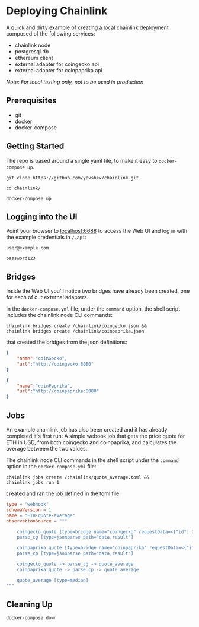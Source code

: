 # Deploying Chainlink

A quick and dirty example of creating a local chainlink deployment composed 
of the following services:
- chainlink node
- postgresql db
- ethereum client
- external adapter for coingecko api
- external adapter for coinpaprika api

*Note: For local testing only, not to be used in production*

## Prerequisites
* git
* docker
* docker-compose

## Getting Started
The repo is based around a single yaml file, to make it easy to 
`docker-compose up`. 
```
git clone https://github.com/yevshev/chainlink.git
```
```
cd chainlink/
```
```
docker-compose up
```
## Logging into the UI
Point your browser to [localhost:6688](http://localhost:6688) to access the Web 
UI and log in with the example credentials in `/.api`:

`user@example.com` 

`password123`


## Bridges
Inside the Web UI you'll notice two bridges have already been created, one 
for each of our external adapters.  

In the `docker-compose.yml` file, under the `command` option, the shell script
includes the chainlink node CLI commands:
```
chainlink bridges create /chainlink/coingecko.json &&
chainlink bridges create /chainlink/coinpaprika.json
```
that created the bridges from the json definitions:
```json
{
    "name":"coinGecko",
    "url":"http://coingecko:8080"
}
```
```json
{
    "name":"coinPaprika",
    "url":"http://coinpaprika:8080"
}
```
## Jobs
An example chainlink job has also been created and it has already completed 
it's first run: A simple webook job that gets the price quote for ETH in USD, 
from both coingecko and coinpaprika, and calculates the average between the 
two values. 

The chainlink node CLI commands in the shell script under the `command` option
in the `docker-compose.yml` file:
```
chainlink jobs create /chainlink/quote_average.toml &&
chainlink jobs run 1
```

created and ran the job defined in the toml file
```toml
type = "webhook"
schemaVersion = 1
name = "ETH-quote-average"
observationSource = """

    coingecko_quote [type=bridge name="coingecko" requestData=<{"id": 0, "data": {"base": "ETH", "quote": "USD"}}>]
    parse_cg [type=jsonparse path="data,result"]

    coinpaprika_quote [type=bridge name="coinpaprika" requestData=<{"id": 0, "data": {"base": "ETH", "quote": "USD"}}>]
    parse_cp [type=jsonparse path="data,result"]

    coingecko_quote -> parse_cg -> quote_average
    coinpaprika_quote -> parse_cp -> quote_average

    quote_average [type=median]
"""
```

## Cleaning Up

```
docker-compose down
```